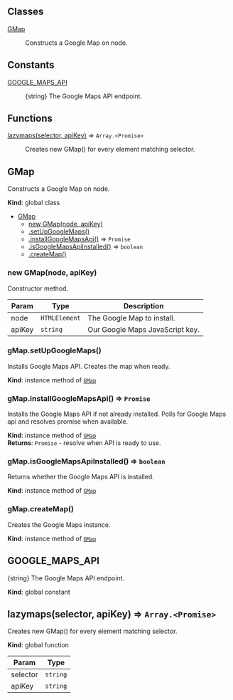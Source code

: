 ## Classes

<dl>
<dt><a href="#GMap">GMap</a></dt>
<dd><p>Constructs a Google Map on node.</p>
</dd>
</dl>

## Constants

<dl>
<dt><a href="#GOOGLE_MAPS_API">GOOGLE_MAPS_API</a></dt>
<dd><p>{string} The Google Maps API endpoint.</p>
</dd>
</dl>

## Functions

<dl>
<dt><a href="#lazymaps">lazymaps(selector, apiKey)</a> ⇒ <code>Array.&lt;Promise&gt;</code></dt>
<dd><p>Creates new GMap() for every element matching selector.</p>
</dd>
</dl>

<a name="GMap"></a>

## GMap
Constructs a Google Map on node.

**Kind**: global class  

* [GMap](#GMap)
    * [new GMap(node, apiKey)](#new_GMap_new)
    * [.setUpGoogleMaps()](#GMap+setUpGoogleMaps)
    * [.installGoogleMapsApi()](#GMap+installGoogleMapsApi) ⇒ <code>Promise</code>
    * [.isGoogleMapsApiInstalled()](#GMap+isGoogleMapsApiInstalled) ⇒ <code>boolean</code>
    * [.createMap()](#GMap+createMap)

<a name="new_GMap_new"></a>

### new GMap(node, apiKey)
Constructor method.


| Param | Type | Description |
| --- | --- | --- |
| node | <code>HTMLElement</code> | The Google Map to install. |
| apiKey | <code>string</code> | Our Google Maps JavaScript key. |

<a name="GMap+setUpGoogleMaps"></a>

### gMap.setUpGoogleMaps()
Installs Google Maps API.
Creates the map when ready.

**Kind**: instance method of <code>[GMap](#GMap)</code>  
<a name="GMap+installGoogleMapsApi"></a>

### gMap.installGoogleMapsApi() ⇒ <code>Promise</code>
Installs the Google Maps API if not already installed.
Polls for Google Maps api and resolves promise when available.

**Kind**: instance method of <code>[GMap](#GMap)</code>  
**Returns**: <code>Promise</code> - resolve when API is ready to use.  
<a name="GMap+isGoogleMapsApiInstalled"></a>

### gMap.isGoogleMapsApiInstalled() ⇒ <code>boolean</code>
Returns whether the Google Maps API is installed.

**Kind**: instance method of <code>[GMap](#GMap)</code>  
<a name="GMap+createMap"></a>

### gMap.createMap()
Creates the Google Maps instance.

**Kind**: instance method of <code>[GMap](#GMap)</code>  
<a name="GOOGLE_MAPS_API"></a>

## GOOGLE_MAPS_API
{string} The Google Maps API endpoint.

**Kind**: global constant  
<a name="lazymaps"></a>

## lazymaps(selector, apiKey) ⇒ <code>Array.&lt;Promise&gt;</code>
Creates new GMap() for every element matching selector.

**Kind**: global function  

| Param | Type |
| --- | --- |
| selector | <code>string</code> | 
| apiKey | <code>string</code> | 

